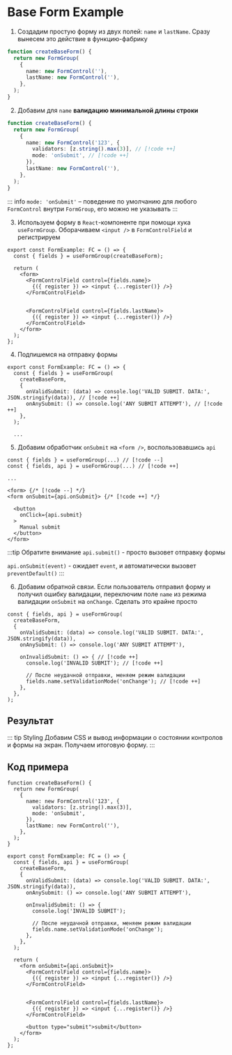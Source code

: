 # Base Form Example


1. Создадим простую форму из двух полей: `name` и `lastName`. Сразу вынесем это действие в функцию-фабрику


```ts
function createBaseForm() {
  return new FormGroup(
    {
      name: new FormControl(''),
      lastName: new FormControl(''),
    },
  );
}
```

2. Добавим для `name` **валидацию минимальной длины строки**

```ts
function createBaseForm() {
  return new FormGroup(
    {
      name: new FormControl('123', {
        validators: [z.string().max(3)], // [!code ++]
        mode: 'onSubmit', // [!code ++]
      }),
      lastName: new FormControl(''),
    },
  );
}
```

::: info
`mode: 'onSubmit'` – поведение по умолчанию для любого `FormControl` внутри `FormGroup`, его можно не указывать 
:::

3. Используем форму в `React`-компоненте при помощи хука `useFormGroup`.
Оборачиваем `<input />` в `FormControlField` и регистрируем

```tsx
export const FormExample: FC = () => {
  const { fields } = useFormGroup(createBaseForm);

  return (
    <form>
      <FormControlField control={fields.name}>
        {({ register }) => <input {...register()} />}
      </FormControlField>


      <FormControlField control={fields.lastName}>
        {({ register }) => <input {...register()} />}
      </FormControlField>
    </form>
  );
};
```

4. Подпишемся на отправку формы

```tsx
export const FormExample: FC = () => {
  const { fields } = useFormGroup(
    createBaseForm,
    {
      onValidSubmit: (data) => console.log('VALID SUBMIT. DATA:', JSON.stringify(data)), // [!code ++]
      onAnySubmit: () => console.log('ANY SUBMIT ATTEMPT'), // [!code ++]
    },
  );

  ...
```

5. Добавим обработчик `onSubmit` на `<form />`, воспользовавшись `api`

```tsx{10}
const { fields } = useFormGroup(...) // [!code --]
const { fields, api } = useFormGroup(...) // [!code ++]

...

<form> {/* [!code --] */}
<form onSubmit={api.onSubmit}> {/* [!code ++] */}

  <button
    onClick={api.submit}
  >
    Manual submit
  </button>
</form>
```

:::tip Обратите внимание
`api.submit()` - просто вызовет отправку формы

`api.onSubmit(event)` - ожидает `event`, и автоматически вызовет `preventDefault()`
:::

6. Добавим обратной связи. Если пользователь отправил форму и получил ошибку валидации,
переключим поле `name` из режима валидации `onSubmit` на `onChange`. Сделать это крайне просто

```tsx
const { fields, api } = useFormGroup(
  createBaseForm,
  {
    onValidSubmit: (data) => console.log('VALID SUBMIT. DATA:', JSON.stringify(data)),
    onAnySubmit: () => console.log('ANY SUBMIT ATTEMPT'),

    onInvalidSubmit: () => { // [!code ++]
      console.log('INVALID SUBMIT'); // [!code ++]

      // После неудачной отправки, меняем режим валидации
      fields.name.setValidationMode('onChange'); // [!code ++]
    },
  },
);
```

## Результат

::: tip Styling
Добавим CSS и вывод информации о состоянии контролов и формы на экран. Получаем итоговую форму.
:::



<div ref="el" />

<script setup>
import { ref, onMounted } from 'vue'
import { renderBaseExample } from '../../../examples/examples/base-example'

const el = ref()

onMounted(() => renderBaseExample(el.value))
</script>

## Код примера

```tsx
function createBaseForm() {
  return new FormGroup(
    {
      name: new FormControl('123', {
        validators: [z.string().max(3)],
        mode: 'onSubmit',
      }),
      lastName: new FormControl(''),
    },
  );
}

export const FormExample: FC = () => {
  const { fields, api } = useFormGroup(
    createBaseForm,
    {
      onValidSubmit: (data) => console.log('VALID SUBMIT. DATA:', JSON.stringify(data)),
      onAnySubmit: () => console.log('ANY SUBMIT ATTEMPT'),

      onInvalidSubmit: () => {
        console.log('INVALID SUBMIT');

        // После неудачной отправки, меняем режим валидации
        fields.name.setValidationMode('onChange');
      },
    },
  );

  return (
    <form onSubmit={api.onSubmit}>
      <FormControlField control={fields.name}>
        {({ register }) => <input {...register()} />}
      </FormControlField>


      <FormControlField control={fields.lastName}>
        {({ register }) => <input {...register()} />}
      </FormControlField>

      <button type="submit">submit</button>
    </form>
  );
};
```
